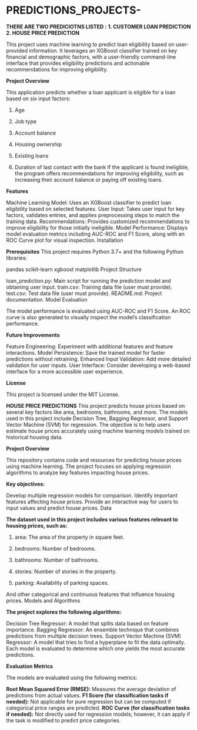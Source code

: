 # PREDICTIONS_PROJECTS-

**THERE ARE TWO PREDICIOTNS LISTED :**
**1. CUSTOMER LOAN PREDICTION**
**2. HOUSE PRICE PREDICTION**


This project uses machine learning to predict loan eligibility based on user-provided information. It leverages an XGBoost classifier trained on key financial and demographic factors, with a user-friendly command-line interface that provides eligibility predictions and actionable recommendations for improving eligibility.

**Project Overview**

This application predicts whether a loan applicant is eligible for a loan based on six input factors:

1. Age

2. Job type

3. Account balance

4. Housing ownership

5. Existing loans
   
6. Duration of last contact with the bank
If the applicant is found ineligible, the program offers recommendations for improving eligibility, such as increasing their account balance or paying off existing loans.

**Features**

Machine Learning Model: Uses an XGBoost classifier to predict loan eligibility based on selected features.
User Input: Takes user input for key factors, validates entries, and applies preprocessing steps to match the training data.
Recommendations: Provides customized recommendations to improve eligibility for those initially ineligible.
Model Performance: Displays model evaluation metrics including AUC-ROC and F1 Score, along with an ROC Curve plot for visual inspection.
Installation

**Prerequisites** This project requires Python 3.7+ and the following Python libraries:

pandas
scikit-learn
xgboost
matplotlib 
Project Structure

loan_prediction.py: Main script for running the prediction model and obtaining user input.
train.csv: Training data file (user must provide).
test.csv: Test data file (user must provide).
README.md: Project documentation.
Model Evaluation

The model performance is evaluated using AUC-ROC and F1 Score. An ROC curve is also generated to visually inspect the model’s classification performance.

**Future Improvements**

Feature Engineering: Experiment with additional features and feature interactions.
Model Persistence: Save the trained model for faster predictions without retraining.
Enhanced Input Validation: Add more detailed validation for user inputs.
User Interface: Consider developing a web-based interface for a more accessible user experience. 

**License**

This project is licensed under the MIT License.






**HOUSE PRICE PREDICTIONS** 
This project predicts house prices based on several key factors like area, bedrooms, bathrooms, and more. The models used in this project include Decision Tree, Bagging Regressor, and Support Vector Machine (SVM) for regression. The objective is to help users estimate house prices accurately using machine learning models trained on historical housing data.

**Project Overview**

This repository contains code and resources for predicting house prices using machine learning. The project focuses on applying regression algorithms to analyze key features impacting house prices.

**Key objectives:**

Develop multiple regression models for comparison.
Identify important features affecting house prices.
Provide an interactive way for users to input values and predict house prices.
Data

**The dataset used in this project includes various features relevant to housing prices, such as:**

1. area: The area of the property in square feet.
  
2. bedrooms: Number of bedrooms.

3. bathrooms: Number of bathrooms.

4. stories: Number of stories in the property.

5. parking: Availability of parking spaces.

And other categorical and continuous features that influence housing prices.
Models and Algorithms

**The project explores the following algorithms:**

Decision Tree Regressor: A model that splits data based on feature importance.
Bagging Regressor: An ensemble technique that combines predictions from multiple decision trees.
Support Vector Machine (SVM) Regressor: A model that tries to find a hyperplane to fit the data optimally.
Each model is evaluated to determine which one yields the most accurate predictions.

**Evaluation Metrics**

The models are evaluated using the following metrics:

**Root Mean Squared Error (RMSE):** Measures the average deviation of predictions from actual values.
**F1 Score (for classification tasks if needed):** Not applicable for pure regression but can be computed if categorical price ranges are predicted.
**ROC Curve (for classification tasks if needed):** Not directly used for regression models; however, it can apply if the task is modified to predict price categories.
